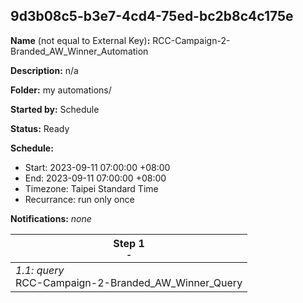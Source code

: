 ## 9d3b08c5-b3e7-4cd4-75ed-bc2b8c4c175e

**Name** (not equal to External Key)**:** RCC-Campaign-2-Branded_AW_Winner_Automation

**Description:** n/a

**Folder:** my automations/

**Started by:** Schedule

**Status:** Ready

**Schedule:**

* Start: 2023-09-11 07:00:00 +08:00
* End: 2023-09-11 07:00:00 +08:00
* Timezone: Taipei Standard Time
* Recurrance: run only once

**Notifications:** _none_


| Step 1<br>_<small>-</small>_ |
| --- |
| _1.1: query_<br>RCC-Campaign-2-Branded_AW_Winner_Query |
